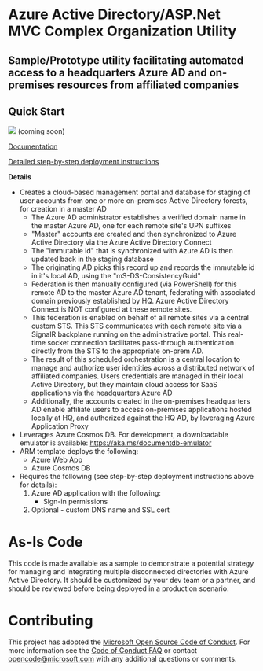 # Azure Active Directory/ASP.Net MVC Complex Organization Utility
## Sample/Prototype utility facilitating automated access to a headquarters Azure AD and on-premises resources from affiliated companies
## Quick Start

<a href="#"><img src="http://azuredeploy.net/deploybutton.png"/></a> (coming soon)

[Documentation](./Help.md)

[Detailed step-by-step deployment instructions](./Setup.md)

__Details__
* Creates a cloud-based management portal and database for staging of user accounts from one or more on-premises Active Directory forests, for creation in a master AD
  * The Azure AD administrator establishes a verified domain name in the master Azure AD, one for each remote site's UPN suffixes
  * "Master" accounts are created and then synchronized to Azure Active Directory via the Azure Active Directory Connect
  * The "immutable id" that is synchronized with Azure AD is then updated back in the staging database
  * The originating AD picks this record up and records the immutable id in it's local AD, using the "mS-DS-ConsistencyGuid"
  * Federation is then manually configured (via PowerShell) for this remote AD to the master Azure AD tenant, federating with associated domain previously established by HQ. Azure Active Directory Connect is NOT configured at these remote sites.
  * This federation is enabled on behalf of all remote sites via a central custom STS. This STS communicates with each remote site via a SignalR backplane running on the administrative portal. This real-time socket connection facilitates pass-through authentication directly from the STS to the appropriate on-prem AD.
  * The result of this scheduled orchestration is a central location to manage and authorize user identities across a distributed network of affiliated companies. Users credentials are managed in their local Active Directory, but they maintain cloud access for SaaS applications via the headquarters Azure AD
  * Additionally, the accounts created in the on-premises headquarters AD enable affiliate users to access on-premises applications hosted locally at HQ, and authorized against the HQ AD, by leveraging Azure Application Proxy
* Leverages Azure Cosmos DB. For development, a downloadable emulator is available: https://aka.ms/documentdb-emulator
* ARM template deploys the following:
  * Azure Web App
  * Azure Cosmos DB
* Requires the following (see step-by-step deployment instructions above for details):
  1. Azure AD application with the following:
     * Sign-in permissions
  2. Optional - custom DNS name and SSL cert



# As-Is Code

This code is made available as a sample to demonstrate a potential strategy for managing and integrating multiple disconnected directories with Azure Active Directory. It should be customized by your dev team or a partner, and should be reviewed before being deployed in a production scenario.

# Contributing

This project has adopted the [Microsoft Open Source Code of Conduct](https://opensource.microsoft.com/codeofconduct/). For more information see the [Code of Conduct FAQ](https://opensource.microsoft.com/codeofconduct/faq/) or contact [opencode@microsoft.com](mailto:opencode@microsoft.com) with any additional questions or comments.
